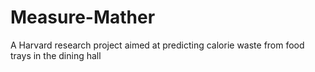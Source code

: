 # Measure-Mather
A Harvard research project aimed at predicting calorie waste from food trays in the dining hall
